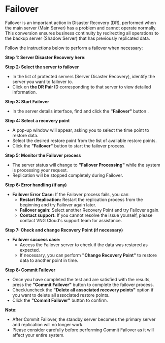 # Failover

Failover is an important action in Disaster Recovery (DR), performed when the main server (Main Server) has a problem and cannot operate normally. This conversion ensures business continuity by redirecting all operations to the backup server (Shadow Server) that has previously replicated data.

Follow the instructions below to perform a failover when necessary:

**Step 1: Server Disaster Recovery here:**

**Step 2: Select the server to failover**

* In the list of protected servers (Server Disaster Recovery), identify the server you want to failover to.
* Click on **the DR Pair ID** corresponding to that server to view detailed information.

**Step 3: Start Failover**

* In the server details interface, find and click the **"Failover"** button .

**Step 4: Select a recovery point**

* A pop-up window will appear, asking you to select the time point to restore data.
* Select the desired restore point from the list of available restore points.
* Click the **"Failover"** button to start the failover process.

**Step 5: Monitor the Failover process**

* The server status will change to **"Failover Processing"** while the system is processing your request.
* Replication will be stopped completely during Failover.

**Step 6: Error handling (if any)**

* **Failover Error Case:** If the Failover process fails, you can:
  * **Restart Replication:** Restart the replication process from the beginning and try Failover again later.
  * **Failover again:** Select another Recovery Point and try Failover again.
  * **Contact support:** If you cannot resolve the issue yourself, please contact VNG Cloud's support team for assistance.

**Step 7: Check and change Recovery Point (if necessary)**

* **Failover success case:**
  * Access the Failover server to check if the data was restored as expected.
  * If necessary, you can perform **"Change Recovery Point"** to restore data to another point in time.

**Step 8: Commit Failover**

* Once you have completed the test and are satisfied with the results, press the **"Commit Failover"** button to complete the failover process.
* Check/uncheck the **"Delete all associated recovery points"** option if you want to delete all associated restore points.
* Click the **"Commit Failover"** button to confirm.

**Note:**

* After Commit Failover, the standby server becomes the primary server and replication will no longer work.
* Please consider carefully before performing Commit Failover as it will affect your entire system.
